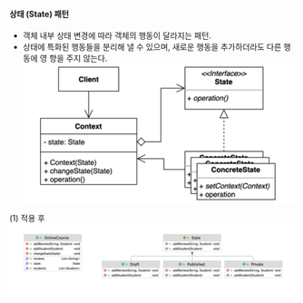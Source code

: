 #### 상태 (State) 패턴
- 객체 내부 상태 변경에 따라 객체의 행동이 달라지는 패턴.
- 상태에 특화된 행동들을 분리해 낼 수 있으며, 새로운 행동을 추가하더라도 다른 행동에 영 향을 주지 않는다.
![IMAGES](../report/images/state01.png)     

(1) 적용 후
![IMAGES](../report/images/state02.png)